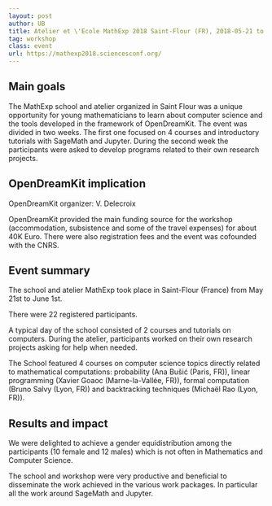 ```yaml
---
layout: post
author: UB
title: Atelier et \'Ecole MathExp 2018 Saint-Flour (FR), 2018-05-21 to 2018-06-01
tag: workshop
class: event
url: https://mathexp2018.sciencesconf.org/
---
```


## Main goals



The MathExp school and atelier organized in Saint Flour was a unique
opportunity for young mathematicians to learn about computer science
and the tools developed in the framework of OpenDreamKit. The event
was divided in two weeks. The first one focused on 4 courses and
introductory tutorials with SageMath and Jupyter. During the second
week the participants were asked to develop programs related to their
own research projects.

## OpenDreamKit implication




OpenDreamKit organizer: V. Delecroix

OpenDreamKit provided the main funding source for the workshop (accommodation,
subsistence and some of the travel expenses) for about 40K Euro. There were
also registration fees and the event was cofounded with the CNRS.

## Event summary




The school and atelier MathExp took place in Saint-Flour (France)
from May 21st to June 1st.

There were 22 registered participants.

A typical day of the school consisted of 2 courses and tutorials
on computers. During the atelier, participants worked on their
own research projects asking for help when needed.

The School featured 4 courses on computer science topics directly
related to mathematical computations: probability (Ana Bušić (Paris, FR)),
linear programming (Xavier Goaoc (Marne-la-Vallée, FR)), formal computation
(Bruno Salvy (Lyon, FR)) and backtracking techniques (Michaël Rao (Lyon, FR)).

## Results and impact





We were delighted to achieve a gender equidistribution among the participants
(10 female and 12 males) which is not often in Mathematics and Computer
Science.

The school and workshop were very productive and beneficial to disseminate
the work achieved in the various work packages. In particular
all the work around SageMath and Jupyter.


